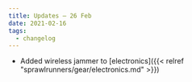 ```yaml
---
title: Updates – 26 Feb
date: 2021-02-16
tags:
  - changelog
---
```


* Added wireless jammer to [electronics]({{< relref "sprawlrunners/gear/electronics.md" >}})
<!--more-->